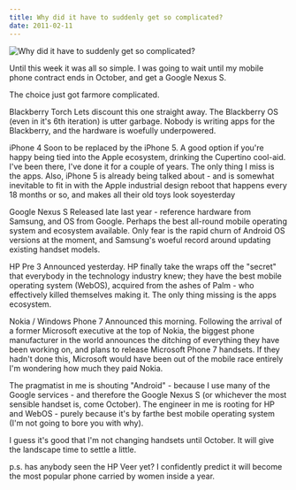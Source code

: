 ```yaml
---
title: Why did it have to suddenly get so complicated?
date: 2011-02-11
---
```


![Why did it have to suddenly get so complicated?](https://source.unsplash.com/di8ognBauG0/1600x900)

Until this week it was all so simple. I was going to wait until my mobile phone contract ends in October, and get a Google Nexus S.

The choice just got farmore complicated.

Blackberry Torch Lets discount this one straight away. The Blackberry OS (even in it's 6th iteration) is utter garbage. Nobody is writing apps for the Blackberry, and the hardware is woefully underpowered.

iPhone 4 Soon to be replaced by the iPhone 5. A good option if you're happy being tied into the Apple ecosystem, drinking the Cupertino cool-aid. I've been there, I've done it for a couple of years. The only thing I miss is the apps. Also, iPhone 5 is already being talked about - and is somewhat inevitable to fit in with the Apple industrial design reboot that happens every 18 months or so, and makes all their old toys look soyesterday

Google Nexus S Released late last year - reference hardware from Samsung, and OS from Google. Perhaps the best all-round mobile operating system and ecosystem available. Only fear is the rapid churn of Android OS versions at the moment, and Samsung's woeful record around updating existing handset models.

HP Pre 3 Announced yesterday. HP finally take the wraps off the "secret" that everybody in the technology industry knew; they have the best mobile operating system (WebOS), acquired from the ashes of Palm - who effectively killed themselves making it. The only thing missing is the apps ecosystem.

Nokia / Windows Phone 7 Announced this morning. Following the arrival of a former Microsoft executive at the top of Nokia, the biggest phone manufacturer in the world announces the ditching of everything they have been working on, and plans to release Microsoft Phone 7 handsets. If they hadn't done this, Microsoft would have been out of the mobile race entirely I'm wondering how much they paid Nokia.

The pragmatist in me is shouting "Android" - because I use many of the Google services - and therefore the Google Nexus S (or whichever the most sensible handset is, come October). The engineer in me is rooting for HP and WebOS - purely because it's by farthe best mobile operating system (I'm not going to bore you with why).

I guess it's good that I'm not changing handsets until October. It will give the landscape time to settle a little.

p.s. has anybody seen the HP Veer yet? I confidently predict it will become the most popular phone carried by women inside a year.